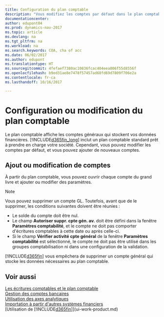 ```yaml
---
title: Configuration du plan comptable
description: "Vous modifiez les comptes par défaut dans le plan comptable, et vous pouvez ajouter de nouveaux comptes."
documentationcenter: 
author: edupont04
ms.prod: dynamics-nav-2017
ms.topic: article
ms.devlang: na
ms.tgt_pltfrm: na
ms.workload: na
ms.search.keywords: COA, cha of acc
ms.date: 06/02/2017
ms.author: edupont
ms.translationtype: HT
ms.sourcegitcommit: 4fefaef7380ac10836fcac404eea006f55d8556f
ms.openlocfilehash: b9ed31ae8e7478f57457ad68fd69d7809f706e2a
ms.contentlocale: fr-ca
ms.lasthandoff: 10/16/2017

---
```

# <a name="setting-up-or-changing-the-chart-of-accounts"></a>Configuration ou modification du plan comptable
Le plan comptable affiche les comptes généraux qui stockent vos données financières. [!INCLUDE[d365fin_long](includes/d365fin_long_md.md)] inclut un plan comptable standard prêt à prendre en charge votre société.
Cependant, vous pouvez modifier les comptes par défaut, et vous pouvez ajouter de nouveaux comptes.  

## <a name="adding-or-changing-accounts"></a>Ajout ou modification de comptes
À partir du plan comptable, vous pouvez ouvrir chaque compte du grand livre et ajouter ou modifier des paramètres.

> [!NOTE]  
>   Vous pouvez supprimer un compte GL. Toutefois, avant que de le supprimer, les conditions suivantes doivent être réunies :  

* Le solde du compte doit être nul.  
* Le champ **Autoriser suppr. cpte gén. av.** doit être défini dans la fenêtre **Paramètres comptabilité**, et le compte ne doit pas comporter d'écritures comptables à cette date ou après celle-ci.  
* Si le champ **Vérifier activité cpte général** de la fenêtre **Paramètres comptabilité** est sélectionné, le compte ne doit pas être utilisé dans les groupes comptabilisation ni dans une configuration de la validation.  

[!INCLUDE[d365fin](includes/d365fin_md.md)] vous empêchera de supprimer un compte général qui stocke les données nécessaires au plan comptable.  

## <a name="see-also"></a>Voir aussi
[Les écritures comptables et le plan comptable](finance-general-ledger.md)  
[Gestion des comptes bancaires](bank-manage-bank-accounts.md)  
[Utilisation des axes analytiques](finance-dimensions.md)  
[Importation à partir d'autres systèmes financiers](upload-data.md)  
[Utilisation de [!INCLUDE[d365fin](includes/d365fin_md.md)]](ui-work-product.md)  

## 

